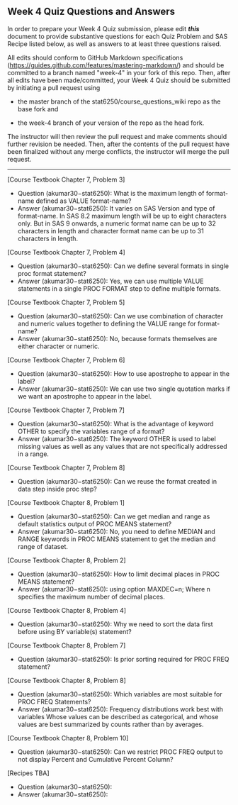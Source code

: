 ## Week 4 Quiz Questions and Answers

In order to prepare your Week 4 Quiz submission, please edit ***this*** document to provide substantive questions for each Quiz Problem and SAS Recipe listed below, as well as answers to at least three questions raised.

All edits should conform to GitHub Markdown specifications (https://guides.github.com/features/mastering-markdown/) and should be committed to a branch named "week-4" in your fork of this repo. Then, after all edits have been made/committed, your Week 4 Quiz should be submitted by initiating a pull request using

- the master branch of the stat6250/course_questions_wiki repo as the base fork and

- the week-4 branch of your version of the repo as the head fork.

The instructor will then review the pull request and make comments should further revision be needed. Then, after the contents of the pull request have been finalized without any merge conflicts, the instructor will merge the pull request.

********************************************************************************




[Course Textbook Chapter 7, Problem 3]
- Question (akumar30−stat6250):  What is the maximum length of format-name defined as VALUE format-name?
- Answer (akumar30−stat6250):  It varies on SAS Version and type of format-name. In SAS 8.2 maximum length will be up to eight characters only.
But in SAS 9 onwards, a numeric format name can be up to 32 characters in length and character format name can be up to 31 characters in length. 


[Course Textbook Chapter 7, Problem 4]
- Question (akumar30−stat6250): Can we define several formats in single proc format statement?
- Answer (akumar30−stat6250):  Yes, we can use multiple VALUE statements in a single PROC FORMAT step to define multiple formats.



[Course Textbook Chapter 7, Problem 5]
- Question (akumar30−stat6250):  Can we use combination of character and numeric values together to defining the VALUE range for format-name?
- Answer (akumar30−stat6250):  No, because formats themselves are either character or numeric.



[Course Textbook Chapter 7, Problem 6]
- Question (akumar30−stat6250): How to use apostrophe to appear in the label?
- Answer (akumar30−stat6250):  We can use two single quotation marks if we want an apostrophe to appear in the label.



[Course Textbook Chapter 7, Problem 7]
- Question (akumar30−stat6250): What is the advantage of keyword OTHER to specify the variables range of a format?
- Answer (akumar30−stat6250):  The keyword OTHER is used to label missing values as well as any values that are not specifically addressed in a range.



[Course Textbook Chapter 7, Problem 8]
- Question (akumar30−stat6250): Can we reuse the format created in data step inside proc step?



[Course Textbook Chapter 8, Problem 1]
- Question (akumar30−stat6250): Can we get median and range as default statistics output of PROC MEANS statement?
- Answer (akumar30−stat6250):  No, you need to define MEDIAN and RANGE keywords in PROC MEANS statement to get the median and range of dataset.



[Course Textbook Chapter 8, Problem 2]
- Question (akumar30−stat6250): How to limit decimal places in PROC MEANS statement?
- Answer (akumar30−stat6250):  using option MAXDEC=n;
Where n specifies the maximum number of decimal places.



[Course Textbook Chapter 8, Problem 4]
- Question (akumar30−stat6250): Why we need to sort the data first before using BY variable(s) statement?



[Course Textbook Chapter 8, Problem 7]
- Question (akumar30−stat6250):  Is prior sorting required for PROC FREQ statement?



[Course Textbook Chapter 8, Problem 8]
- Question (akumar30−stat6250):  Which variables are most suitable for PROC FREQ Statements?
- Answer (akumar30−stat6250):  Frequency distributions work best with variables
Whose values can be described as categorical, and whose values are best summarized by counts rather than by averages.



[Course Textbook Chapter 8, Problem 10]
- Question (akumar30−stat6250):  Can we restrict PROC FREQ output to not display Percent and Cumulative Percent Column?



[Recipes TBA]
- Question (akumar30−stat6250): 
- Answer (akumar30−stat6250):  

